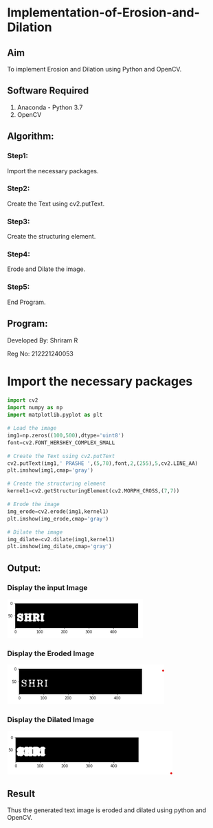 # Implementation-of-Erosion-and-Dilation
## Aim
To implement Erosion and Dilation using Python and OpenCV.
## Software Required
1. Anaconda - Python 3.7
2. OpenCV
## Algorithm:
### Step1:
Import the necessary packages.

### Step2:
Create the Text using cv2.putText.

### Step3:
Create the structuring element.

### Step4:
Erode and Dilate the image.

### Step5:
End Program.
 
## Program:
Developed By: Shriram R

Reg No: 212221240053


# Import the necessary packages
``` Python
import cv2
import numpy as np
import matplotlib.pyplot as plt
```
``` Python
# Load the image
img1=np.zeros((100,500),dtype='uint8')
font=cv2.FONT_HERSHEY_COMPLEX_SMALL
```

``` Python
# Create the Text using cv2.putText
cv2.putText(img1,' PRASHE ',(5,70),font,2,(255),5,cv2.LINE_AA)
plt.imshow(img1,cmap='gray')
```

``` Python
# Create the structuring element
kernel1=cv2.getStructuringElement(cv2.MORPH_CROSS,(7,7))
```

``` Python
# Erode the image
img_erode=cv2.erode(img1,kernel1)
plt.imshow(img_erode,cmap='gray')
```

``` Python
# Dilate the image
img_dilate=cv2.dilate(img1,kernel1)
plt.imshow(img_dilate,cmap='gray')

```




## Output:

### Display the input Image
![](1.png)

### Display the Eroded Image
![](2.png)

### Display the Dilated Image
![](3.png)

## Result
Thus the generated text image is eroded and dilated using python and OpenCV.